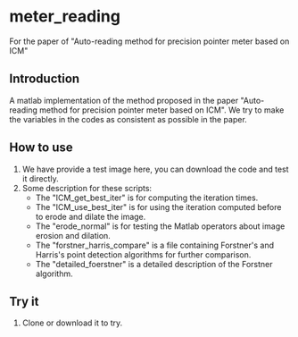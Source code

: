 # meter_reading
For the paper of "Auto-reading method for precision pointer meter based on ICM"

## Introduction
A matlab implementation of the method proposed in the paper "Auto-reading method for precision pointer meter based on ICM".
We try to make the variables in the codes as consistent as possible in the paper.

## How to use
1. We have provide a test image here, you can download the code and test it directly.
2. Some description for these scripts:
    * The "ICM_get_best_iter" is for computing the iteration times.
    * The "ICM_use_best_iter" is for using the iteration computed before to erode and dilate the image.
    * The "erode_normal" is for testing the Matlab operators about image erosion and dilation.
    * The "forstner_harris_compare" is a file containing Forstner's and Harris's point detection algorithms for further comparison.
    * The "detailed_foerstner" is a detailed description of the Forstner algorithm.

## Try it
1. Clone or download it to try.
